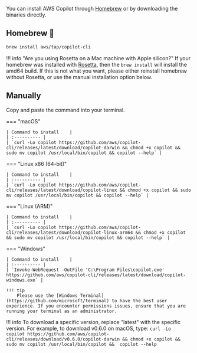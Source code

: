 You can install AWS Copilot through [Homebrew](https://brew.sh/) or by downloading the binaries directly.

## Homebrew 🍻

```sh
brew install aws/tap/copilot-cli
```

!!! info "Are you using Rosetta on a Mac machine with Apple silicon?"
    If your homebrew was installed with [Rosetta](https://developer.apple.com/documentation/apple-silicon/about-the-rosetta-translation-environment), then the `brew install` will install the amd64 build. 
    If this is not what you want, please either reinstall homebrew without Rosetta, or use the manual installation option below.

## Manually
Copy and paste the command into your terminal.

=== "macOS"

    | Command to install    |
    | :---------- |
    | `curl -Lo copilot https://github.com/aws/copilot-cli/releases/latest/download/copilot-darwin && chmod +x copilot && sudo mv copilot /usr/local/bin/copilot && copilot --help` |
    
=== "Linux x86 (64-bit)"

    | Command to install    |
    | :---------- |
    | `curl -Lo copilot https://github.com/aws/copilot-cli/releases/latest/download/copilot-linux && chmod +x copilot && sudo mv copilot /usr/local/bin/copilot && copilot --help` |
    
=== "Linux (ARM)"
    
    | Command to install    |
    | :---------- |
    | `curl -Lo copilot https://github.com/aws/copilot-cli/releases/latest/download/copilot-linux-arm64 && chmod +x copilot && sudo mv copilot /usr/local/bin/copilot && copilot --help` |


=== "Windows"

    | Command to install    |
    | :---------- |
    | `Invoke-WebRequest -OutFile 'C:\Program Files\copilot.exe' https://github.com/aws/copilot-cli/releases/latest/download/copilot-windows.exe` |

    !!! tip
        Please use the [Windows Terminal](https://github.com/microsoft/terminal) to have the best user experience. If you encounter permissions issues, ensure that you are running your terminal as an administrator.


!!! info
    To download a specific version, replace "latest" with the specific version. For example, to download v0.6.0 on macOS, type:
    ```
    curl -Lo copilot https://github.com/aws/copilot-cli/releases/download/v0.6.0/copilot-darwin && chmod +x copilot && sudo mv copilot /usr/local/bin/copilot &&  copilot --help
    ```